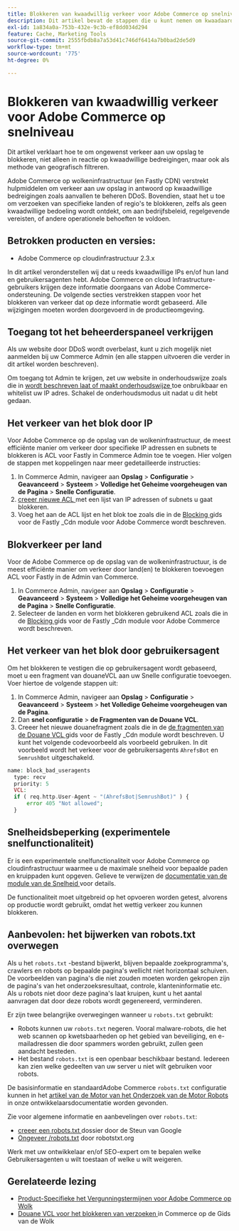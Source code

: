 ```yaml
---
title: Blokkeren van kwaadwillig verkeer voor Adobe Commerce op snelniveau
description: Dit artikel bevat de stappen die u kunt nemen om kwaadaardig verkeer te blokkeren wanneer u vermoedt dat er een DDoS-aanval plaatsvindt in uw Adobe Commerce on cloud Infrastructure Store.
exl-id: 1a834a0a-753b-432e-9c3b-ef8dd034d294
feature: Cache, Marketing Tools
source-git-commit: 2555fbdb8a7a53d41c746df6414a7b0bad2de5d9
workflow-type: tm+mt
source-wordcount: '775'
ht-degree: 0%

---
```


# Blokkeren van kwaadwillig verkeer voor Adobe Commerce op snelniveau

Dit artikel verklaart hoe te om ongewenst verkeer aan uw opslag te blokkeren, niet alleen in reactie op kwaadwillige bedreigingen, maar ook als methode van geografisch filtreren.

Adobe Commerce op wolkeninfrastructuur (en Fastly CDN) verstrekt hulpmiddelen om verkeer aan uw opslag in antwoord op kwaadwillige bedreigingen zoals aanvallen te beheren DDoS. Bovendien, staat het u toe om verzoeken van specifieke landen of regio&#39;s te blokkeren, zelfs als geen kwaadwillige bedoeling wordt ontdekt, om aan bedrijfsbeleid, regelgevende vereisten, of andere operationele behoeften te voldoen.

## Betrokken producten en versies:

* Adobe Commerce op cloudinfrastructuur 2.3.x

In dit artikel veronderstellen wij dat u reeds kwaadwillige IPs en/of hun land en gebruikersagenten hebt. Adobe Commerce on cloud Infrastructure-gebruikers krijgen deze informatie doorgaans van Adobe Commerce-ondersteuning. De volgende secties verstrekken stappen voor het blokkeren van verkeer dat op deze informatie wordt gebaseerd. Alle wijzigingen moeten worden doorgevoerd in de productieomgeving.

## Toegang tot het beheerderspaneel verkrijgen

Als uw website door DDoS wordt overbelast, kunt u zich mogelijk niet aanmelden bij uw Commerce Admin (en alle stappen uitvoeren die verder in dit artikel worden beschreven).

Om toegang tot Admin te krijgen, zet uw website in onderhoudswijze zoals die in [ wordt beschreven laat of maakt onderhoudswijze ](https://experienceleague.adobe.com/nl/docs/commerce-operations/installation-guide/tutorials/maintenance-mode) toe onbruikbaar en whitelist uw IP adres. Schakel de onderhoudsmodus uit nadat u dit hebt gedaan.

## Het verkeer van het blok door IP

Voor Adobe Commerce op de opslag van de wolkeninfrastructuur, de meest efficiënte manier om verkeer door specifieke IP adressen en subnets te blokkeren is ACL voor Fastly in Commerce Admin toe te voegen. Hier volgen de stappen met koppelingen naar meer gedetailleerde instructies:

1. In Commerce Admin, navigeer aan **Opslag** > **Configuratie** > **Geavanceerd** > **Systeem** > **Volledige het Geheime voorgeheugen van de Pagina** > **Snelle Configuratie**.
1. [ creeer nieuwe ACL ](https://github.com/fastly/fastly-magento2/blob/master/Documentation/Guides/ACL.md) met een lijst van IP adressen of subnets u gaat blokkeren.
1. Voeg het aan de ACL lijst en het blok toe zoals die in de [ Blocking ](https://github.com/fastly/fastly-magento2/blob/master/Documentation/Guides/BLOCKING.md) gids voor de Fastly \_Cdn module voor Adobe Commerce wordt beschreven.

## Blokverkeer per land

Voor de Adobe Commerce op de opslag van de wolkeninfrastructuur, is de meest efficiënte manier om verkeer door land(en) te blokkeren toevoegen ACL voor Fastly in de Admin van Commerce.

1. In Commerce Admin, navigeer aan **Opslag** > **Configuratie** > **Geavanceerd** > **Systeem** > **Volledige het Geheime voorgeheugen van de Pagina** > **Snelle Configuratie**.
1. Selecteer de landen en vorm het blokkeren gebruikend ACL zoals die in de [ Blocking ](https://github.com/fastly/fastly-magento2/blob/master/Documentation/Guides/BLOCKING.md) gids voor de Fastly \_Cdn module voor Adobe Commerce wordt beschreven.

## Het verkeer van het blok door gebruikersagent

Om het blokkeren te vestigen die op gebruikersagent wordt gebaseerd, moet u een fragment van douaneVCL aan uw Snelle configuratie toevoegen. Voer hiertoe de volgende stappen uit:

1. In Commerce Admin, navigeer aan **Opslag** > **Configuratie** > **Geavanceerd** > **Systeem** > **het Volledige Geheime voorgeheugen van de Pagina**.
1. Dan **snel configuratie** > **de Fragmenten van de Douane VCL**.
1. Creeer het nieuwe douanefragment zoals die in de [ de fragmenten van de Douane VCL ](https://github.com/fastly/fastly-magento2/blob/master/Documentation/Guides/CUSTOM-VCL-SNIPPETS.md) gids voor de Fastly \_Cdn module wordt beschreven. U kunt het volgende codevoorbeeld als voorbeeld gebruiken. In dit voorbeeld wordt het verkeer voor de gebruikersagents `AhrefsBot` en `SemrushBot` uitgeschakeld.

```php
name: block_bad_useragents
  type: recv
  priority: 5
  VCL:
  if ( req.http.User-Agent ~ "(AhrefsBot|SemrushBot)" ) {
      error 405 "Not allowed";
  }
```

## Snelheidsbeperking (experimentele snelfunctionaliteit)

Er is een experimentele snelfunctionaliteit voor Adobe Commerce op cloudinfrastructuur waarmee u de maximale snelheid voor bepaalde paden en kruippaden kunt opgeven. Gelieve te verwijzen de [ documentatie van de module van de Snelheid ](https://github.com/fastly/fastly-magento2/blob/master/Documentation/Guides/RATE-LIMITING.md) voor details.

De functionaliteit moet uitgebreid op het opvoeren worden getest, alvorens op productie wordt gebruikt, omdat het wettig verkeer zou kunnen blokkeren.

## Aanbevolen: het bijwerken van robots.txt overwegen

Als u het `robots.txt` -bestand bijwerkt, blijven bepaalde zoekprogramma&#39;s, crawlers en robots op bepaalde pagina&#39;s wellicht niet horizontaal schuiven. De voorbeelden van pagina&#39;s die niet zouden moeten worden gekropen zijn de pagina&#39;s van het onderzoeksresultaat, controle, klanteninformatie etc. Als u robots niet door deze pagina&#39;s laat kruipen, kunt u het aantal aanvragen dat door deze robots wordt gegenereerd, verminderen.

Er zijn twee belangrijke overwegingen wanneer u `robots.txt` gebruikt:

* Robots kunnen uw `robots.txt` negeren. Vooral malware-robots, die het web scannen op kwetsbaarheden op het gebied van beveiliging, en e-mailadressen die door spammers worden gebruikt, zullen geen aandacht besteden.
* Het bestand `robots.txt` is een openbaar beschikbaar bestand. Iedereen kan zien welke gedeelten van uw server u niet wilt gebruiken voor robots.

De basisinformatie en standaardAdobe Commerce `robots.txt` configuratie kunnen in het [ artikel van de Motor van het Onderzoek van de Motor Robots ](https://experienceleague.adobe.com/nl/docs/commerce-admin/marketing/seo/seo-overview#search-engine-robots) in onze ontwikkelaarsdocumentatie worden gevonden.

Zie voor algemene informatie en aanbevelingen over `robots.txt`:

* [ creeer een robots.txt ](https://developers.google.com/search/docs/advanced/robots/create-robots-txt) dossier door de Steun van Google
* [ Ongeveer /robots.txt](https://www.robotstxt.org/robotstxt.html) door robotstxt.org

Werk met uw ontwikkelaar en/of SEO-expert om te bepalen welke Gebruikersagenten u wilt toestaan of welke u wilt weigeren.

## Gerelateerde lezing

* [ Product-Specifieke het Vergunningstermijnen voor Adobe Commerce op Wolk ](https://www.adobe.com/content/dam/cc/en/legal/terms/enterprise/pdfs/PSLT-AdobeCommerceCloud-WW-2023v1.pdf)
* [ Douane VCL voor het blokkeren van verzoeken ](https://experienceleague.adobe.com/nl/docs/commerce-on-cloud/user-guide/cdn/custom-vcl-snippets/fastly-vcl-blocking) in Commerce op de Gids van de Wolk
